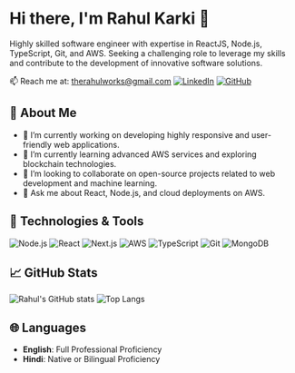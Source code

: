 # Hi there, I'm Rahul Karki 👋

Highly skilled software engineer with expertise in ReactJS, Node.js, TypeScript, Git, and AWS. Seeking a challenging role to leverage my skills and contribute to the development of innovative software solutions.

📫 Reach me at: therahulworks@gmail.com
[![LinkedIn](https://img.shields.io/badge/-LinkedIn-blue?style=flat&logo=Linkedin&logoColor=white)](https://www.linkedin.com/in/karkirahul) [![GitHub](https://img.shields.io/badge/-GitHub-black?style=flat&logo=github&logoColor=white)](https://github.com/mnisrei)

## 🚀 About Me

- 🔭 I’m currently working on developing highly responsive and user-friendly web applications.
- 🌱 I’m currently learning advanced AWS services and exploring blockchain technologies.
- 👯 I’m looking to collaborate on open-source projects related to web development and machine learning.
- 💬 Ask me about React, Node.js, and cloud deployments on AWS.

## 🔧 Technologies & Tools

![Node.js](https://img.shields.io/badge/-Node.js-black?style=flat&logo=node.js&logoColor=green)
![React](https://img.shields.io/badge/-React-black?style=flat&logo=react&logoColor=61DAFB)
![Next.js](https://img.shields.io/badge/-Next.js-black?style=flat&logo=next.js&logoColor=white)
![AWS](https://img.shields.io/badge/-AWS-black?style=flat&logo=amazon-aws&logoColor=FF9900)
![TypeScript](https://img.shields.io/badge/-TypeScript-black?style=flat&logo=typescript&logoColor=007ACC)
![Git](https://img.shields.io/badge/-Git-black?style=flat&logo=git&logoColor=F05032)
![MongoDB](https://img.shields.io/badge/-MongoDB-black?style=flat&logo=mongodb&logoColor=47A248)

## 📈 GitHub Stats

![Rahul's GitHub stats](https://github-readme-stats.vercel.app/api?username=mnisrei&show_icons=true&theme=radical)
![Top Langs](https://github-readme-stats.vercel.app/api/top-langs/?username=mnisrei&layout=compact&theme=radical)

## 🌐 Languages

- **English**: Full Professional Proficiency
- **Hindi**: Native or Bilingual Proficiency

